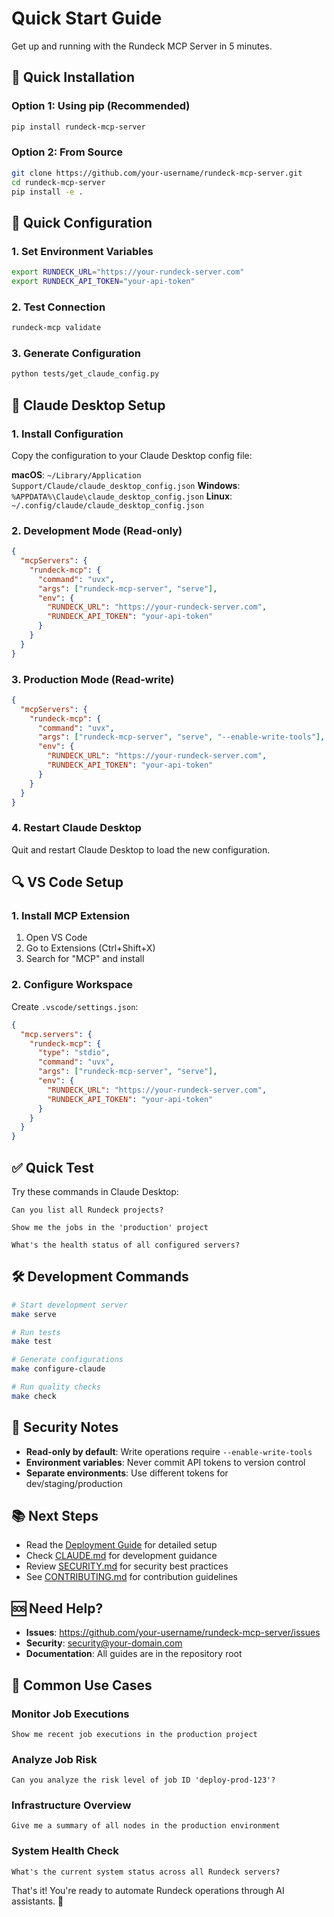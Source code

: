 # Quick Start Guide

Get up and running with the Rundeck MCP Server in 5 minutes.

## 🚀 Quick Installation

### Option 1: Using pip (Recommended)
```bash
pip install rundeck-mcp-server
```

### Option 2: From Source
```bash
git clone https://github.com/your-username/rundeck-mcp-server.git
cd rundeck-mcp-server
pip install -e .
```

## 🔧 Quick Configuration

### 1. Set Environment Variables
```bash
export RUNDECK_URL="https://your-rundeck-server.com"
export RUNDECK_API_TOKEN="your-api-token"
```

### 2. Test Connection
```bash
rundeck-mcp validate
```

### 3. Generate Configuration
```bash
python tests/get_claude_config.py
```

## 📱 Claude Desktop Setup

### 1. Install Configuration
Copy the configuration to your Claude Desktop config file:

**macOS**: `~/Library/Application Support/Claude/claude_desktop_config.json`
**Windows**: `%APPDATA%\Claude\claude_desktop_config.json`
**Linux**: `~/.config/claude/claude_desktop_config.json`

### 2. Development Mode (Read-only)
```json
{
  "mcpServers": {
    "rundeck-mcp": {
      "command": "uvx",
      "args": ["rundeck-mcp-server", "serve"],
      "env": {
        "RUNDECK_URL": "https://your-rundeck-server.com",
        "RUNDECK_API_TOKEN": "your-api-token"
      }
    }
  }
}
```

### 3. Production Mode (Read-write)
```json
{
  "mcpServers": {
    "rundeck-mcp": {
      "command": "uvx",
      "args": ["rundeck-mcp-server", "serve", "--enable-write-tools"],
      "env": {
        "RUNDECK_URL": "https://your-rundeck-server.com",
        "RUNDECK_API_TOKEN": "your-api-token"
      }
    }
  }
}
```

### 4. Restart Claude Desktop
Quit and restart Claude Desktop to load the new configuration.

## 🔍 VS Code Setup

### 1. Install MCP Extension
1. Open VS Code
2. Go to Extensions (Ctrl+Shift+X)
3. Search for "MCP" and install

### 2. Configure Workspace
Create `.vscode/settings.json`:
```json
{
  "mcp.servers": {
    "rundeck-mcp": {
      "type": "stdio",
      "command": "uvx",
      "args": ["rundeck-mcp-server", "serve"],
      "env": {
        "RUNDECK_URL": "https://your-rundeck-server.com",
        "RUNDECK_API_TOKEN": "your-api-token"
      }
    }
  }
}
```

## ✅ Quick Test

Try these commands in Claude Desktop:

```
Can you list all Rundeck projects?
```

```
Show me the jobs in the 'production' project
```

```
What's the health status of all configured servers?
```

## 🛠️ Development Commands

```bash
# Start development server
make serve

# Run tests
make test

# Generate configurations
make configure-claude

# Run quality checks
make check
```

## 🔐 Security Notes

- **Read-only by default**: Write operations require `--enable-write-tools`
- **Environment variables**: Never commit API tokens to version control
- **Separate environments**: Use different tokens for dev/staging/production

## 📚 Next Steps

- Read the [Deployment Guide](DEPLOYMENT_GUIDE.md) for detailed setup
- Check [CLAUDE.md](CLAUDE.md) for development guidance
- Review [SECURITY.md](SECURITY.md) for security best practices
- See [CONTRIBUTING.md](CONTRIBUTING.md) for contribution guidelines

## 🆘 Need Help?

- **Issues**: https://github.com/your-username/rundeck-mcp-server/issues
- **Security**: security@your-domain.com
- **Documentation**: All guides are in the repository root

## 🎯 Common Use Cases

### Monitor Job Executions
```
Show me recent job executions in the production project
```

### Analyze Job Risk
```
Can you analyze the risk level of job ID 'deploy-prod-123'?
```

### Infrastructure Overview
```
Give me a summary of all nodes in the production environment
```

### System Health Check
```
What's the current system status across all Rundeck servers?
```

That's it! You're ready to automate Rundeck operations through AI assistants. 🎉